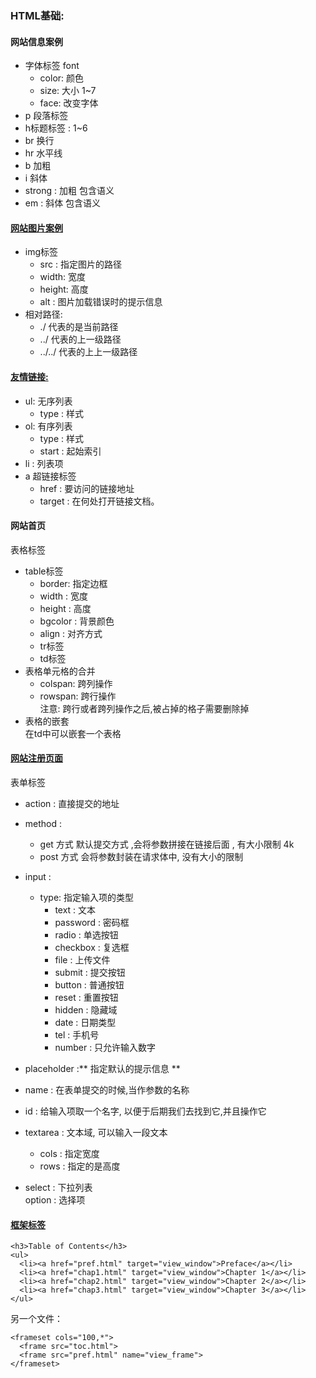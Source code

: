 ### HTML基础:

#### 网站信息案例
  - 字体标签 font
    - color: 颜色
    - size:  大小 1~7
    - face: 改变字体
  - p 段落标签
  - h标题标签 : 1~6
  - br 换行
  - hr 水平线
  - b 加粗
  - i  斜体
  - strong : 加粗  包含语义
  - em : 斜体  包含语义
#### [网站图片案例](html/网站图片案例.html)
  - img标签
    - src : 指定图片的路径
    - width: 宽度
    - height: 高度
    - alt : 图片加载错误时的提示信息
  - 相对路径:
    - ./  代表的是当前路径
    - ../  代表的上一级路径
    - ../../ 代表的上上一级路径
#### [友情链接:](html/友情链接.html)
  - ul: 无序列表
    - type : 样式
  - ol: 有序列表
    - type : 样式
    - start : 起始索引
  - li : 列表项
  - a 超链接标签
    - href : 要访问的链接地址
    - target : 在何处打开链接文档。
#### 网站首页 
表格标签
  - table标签
    - border: 指定边框
    - width : 宽度
    - height : 高度
    - bgcolor : 背景颜色
    - align : 对齐方式
    - tr标签
    - td标签   
  - 表格单元格的合并  
    - colspan: 跨列操作
    - rowspan: 跨行操作  
     注意: 跨行或者跨列操作之后,被占掉的格子需要删除掉 
  - 表格的嵌套  
    在td中可以嵌套一个表格
    
#### [网站注册页面](html\网站注册页面.html)

表单标签
- action : 直接提交的地址
  
- method : 
  -  get 方式 默认提交方式 ,会将参数拼接在链接后面 , 有大小限制 4k 
  - post 方式 会将参数封装在请求体中, 没有大小的限制
  
- input :
  - type: 指定输入项的类型
    - text : 文本 
    - password : 密码框 
    - radio : 单选按钮
    - checkbox : 复选框
    - file : 上传文件
    - submit : 提交按钮
    - button : 普通按钮
    - reset	: 重置按钮
    - hidden : 隐藏域
    - date    : 日期类型 
    - tel     : 手机号  
    - number   : 只允许输入数字  
  
- placeholder :** 指定默认的提示信息  **
- name : 在表单提交的时候,当作参数的名称  
- id : 给输入项取一个名字, 以便于后期我们去找到它,并且操作它  

- textarea : 文本域, 可以输入一段文本  
    - cols : 指定宽度  
    - rows : 指定的是高度  

- select  : 下拉列表  
    option : 选择项      
    
#### [框架标签](html\框架标签.html)   


    <h3>Table of Contents</h3>
    <ul>
      <li><a href="pref.html" target="view_window">Preface</a></li>
      <li><a href="chap1.html" target="view_window">Chapter 1</a></li>
      <li><a href="chap2.html" target="view_window">Chapter 2</a></li>
      <li><a href="chap3.html" target="view_window">Chapter 3</a></li>
    </ul> 
另一个文件：

    <frameset cols="100,*">
      <frame src="toc.html">
      <frame src="pref.html" name="view_frame">
    </frameset> 